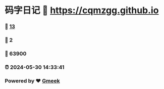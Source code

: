 # 码字日记 :link: https://cqmzgg.github.io 
### :page_facing_up: [13](https://cqmzgg.github.io/tag.html) 
### :speech_balloon: 2 
### :hibiscus: 63900 
### :alarm_clock: 2024-05-30 14:33:41 
### Powered by :heart: [Gmeek](https://github.com/Meekdai/Gmeek)
